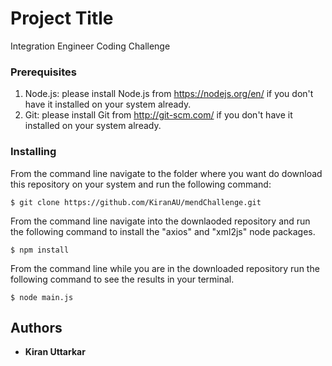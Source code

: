 # Project Title

Integration Engineer Coding Challenge

### Prerequisites
1) Node.js: please install Node.js from https://nodejs.org/en/ if you don't have it installed on your system already.
2) Git: please install Git from http://git-scm.com/ if you don't have it installed on your system already.
### Installing

From the command line navigate to the folder where you want do download this repository on your system and run the following command:

```
$ git clone https://github.com/KiranAU/mendChallenge.git
```

From the command line navigate into the downlaoded repository and run the following command to install the "axios" and "xml2js" node packages.

```
$ npm install
```

From the command line while you are in the downloaded repository run the following command to see the results in your terminal.

```
$ node main.js
```


## Authors

* **Kiran Uttarkar** 

